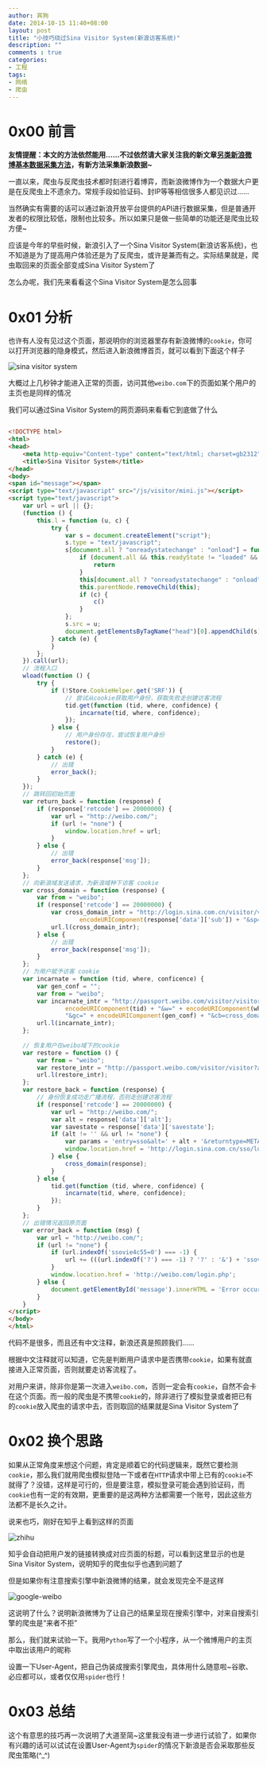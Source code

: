 ```yaml
---
author: 宾狗
date: 2014-10-15 11:40+08:00
layout: post
title: "小技巧绕过Sina Visitor System(新浪访客系统)"
description: ""
comments : true
categories:
- 工程
tags:
- 网络
- 爬虫
---
```



# 0x00 前言

**友情提醒：本文的方法依然能用……不过依然请大家关注我的新文章[另类新浪微博基本数据采集方法](http://bindog.github.io/blog/2015/04/20/other-way-to-collect-sina-data/)，有新方法采集新浪数据~**

一直以来，爬虫与反爬虫技术都时刻进行着博弈，而新浪微博作为一个数据大户更是在反爬虫上不遗余力。常规手段如验证码、封IP等等相信很多人都见识过……

当然确实有需要的话可以通过新浪开放平台提供的API进行数据采集，但是普通开发者的权限比较低，限制也比较多。所以如果只是做一些简单的功能还是爬虫比较方便~

应该是今年的早些时候，新浪引入了一个Sina Visitor System(新浪访客系统)，也不知道是为了提高用户体验还是为了反爬虫，或许是兼而有之。实际结果就是，爬虫取回来的页面全部变成Sina Visitor System了







怎么办呢，我们先来看看这个Sina Visitor System是怎么回事

# 0x01 分析

也许有人没有见过这个页面，那说明你的浏览器里存有新浪微博的`cookie`，你可以打开浏览器的隐身模式，然后进入新浪微博首页，就可以看到下面这个样子

![sina visitor system](http://ac-cf2bfs1v.clouddn.com/a7a8a9f5f77a342a4bc0.png)

大概过上几秒钟才能进入正常的页面，访问其他`weibo.com`下的页面如某个用户的主页也是同样的情况

我们可以通过Sina Visitor System的网页源码来看看它到底做了什么

```html

<!DOCTYPE html>
<html>
<head>
    <meta http-equiv="Content-type" content="text/html; charset=gb2312"/>
    <title>Sina Visitor System</title>
</head>
<body>
<span id="message"></span>
<script type="text/javascript" src="/js/visitor/mini.js"></script>
<script type="text/javascript">
    var url = url || {};
    (function () {
        this.l = function (u, c) {
            try {
                var s = document.createElement("script");
                s.type = "text/javascript";
                s[document.all ? "onreadystatechange" : "onload"] = function () {
                    if (document.all && this.readyState != "loaded" && this.readyState != "complete") {
                        return
                    }
                    this[document.all ? "onreadystatechange" : "onload"] = null;
                    this.parentNode.removeChild(this);
                    if (c) {
                        c()
                    }
                };
                s.src = u;
                document.getElementsByTagName("head")[0].appendChild(s)
            } catch (e) {
            }
        };
    }).call(url);
    // 流程入口
    wload(function () {
        try {
        	if (!Store.CookieHelper.get('SRF')) {
        		// 尝试从cookie获取用户身份，获取失败走创建访客流程
            	tid.get(function (tid, where, confidence) {
                	incarnate(tid, where, confidence);
            	});
        	} else {
        		// 用户身份存在，尝试恢复用户身份
                restore();
        	}
        } catch (e) {
            // 出错
            error_back();
        }
    });
    // 跳转回初始页面
    var return_back = function (response) {
        if (response['retcode'] == 20000000) {
            var url = "http://weibo.com/";
            if (url != "none") {
                window.location.href = url;
            }
        } else {
            // 出错
            error_back(response['msg']);
        }
    };
    // 向新浪域发送请求，为新浪域种下访客 cookie
    var cross_domain = function (response) {
    	var from = "weibo";
        if (response['retcode'] == 20000000) {
            var cross_domain_intr = "http://login.sina.com.cn/visitor/visitor?a=crossdomain&cb=return_back&s=" +
                    encodeURIComponent(response['data']['sub']) + "&sp=" + encodeURIComponent(response['data']['subp']) + "&from=" + from + "&_rand=" + Math.random();
            url.l(cross_domain_intr);
        } else {
            // 出错
            error_back(response['msg']);
        }
    };
    // 为用户赋予访客 cookie
    var incarnate = function (tid, where, conficence) {
        var gen_conf = "";
        var from = "weibo";
        var incarnate_intr = "http://passport.weibo.com/visitor/visitor?a=incarnate&t=" +
                encodeURIComponent(tid) + "&w=" + encodeURIComponent(where) + "&c=" + encodeURIComponent(conficence) +
                "&gc=" + encodeURIComponent(gen_conf) + "&cb=cross_domain&from=" + from + "&_rand=" + Math.random();
        url.l(incarnate_intr);
    };
    
    // 恢复用户在weibo域下的cookie
    var restore = function () {
    	var from = "weibo";
        var restore_intr = "http://passport.weibo.com/visitor/visitor?a=restore&cb=restore_back&from=" + from + "&_rand=" + Math.random();
        url.l(restore_intr);
    };
    var restore_back = function (response) {
    	// 身份恢复成功走广播流程，否则走创建访客流程
        if (response['retcode'] == 20000000) {
        	var url = "http://weibo.com/";
        	var alt = response['data']['alt'];
        	var savestate = response['data']['savestate'];
        	if (alt != '' && url != "none") {
               	var params = 'entry=sso&alt=' + alt + '&returntype=META&url=' + url + '&gateway=1&savestate=' + savestate;
                window.location.href = 'http://login.sina.com.cn/sso/login.php?' + params;
        	} else {
        		cross_domain(response);
        	}
        } else {
        	tid.get(function (tid, where, confidence) {
            	incarnate(tid, where, confidence);
        	});
        }
    };
    // 出错情况返回原页面
    var error_back = function (msg) {
        var url = "http://weibo.com/";
        if (url != "none") {
            if (url.indexOf('ssovie4c55=0') === -1) {
                url += (((url.indexOf('?') === -1) ? '?' : '&') + 'ssovie4c55=0');
            }
            window.location.href = 'http://weibo.com/login.php';
        } else {
            document.getElementById('message').innerHTML = 'Error occurred' + (msg ? (': ' + msg) : '');
        }
    }
</script>
</body>
</html>

```

代码不是很多，而且还有中文注释，新浪还真是照顾我们……

根据中文注释就可以知道，它先是判断用户请求中是否携带`cookie`，如果有就直接进入正常页面，否则就要走访客流程了。

对用户来讲，除非你是第一次进入`weibo.com`，否则一定会有`cookie`，自然不会卡在这个页面。而一般的爬虫是不携带`cookie`的，除非进行了模拟登录或者把已有的`cookie`放入爬虫的请求中去，否则取回的结果就是Sina Visitor System了

# 0x02 换个思路
如果从正常角度来想这个问题，肯定是顺着它的代码逻辑来，既然它要检测`cookie`，那么我们就用爬虫模拟登陆一下或者在`HTTP`请求中带上已有的`cookie`不就得了？没错，这样是可行的，但是要注意，模拟登录可能会遇到验证码，而`cookie`也有一定的有效期，更重要的是这两种方法都需要一个账号，因此这些方法都不是长久之计。

说来也巧，刚好在知乎上看到这样的页面

![zhihu](http://bindog.qiniudn.com/sina-visitor/zhihu-weibo.png)

知乎会自动把用户发的链接转换成对应页面的标题，可以看到这里显示的也是Sina Visitor System，说明知乎的爬虫似乎也遇到问题了

但是如果你有注意搜索引擎中新浪微博的结果，就会发现完全不是这样

![google-weibo](http://bindog.qiniudn.com/sina-visitor/google-weibo.png)

这说明了什么？说明新浪微博为了让自己的结果呈现在搜索引擎中，对来自搜索引擎的爬虫是“来者不拒”

那么，我们就来试验一下。我用`Python`写了一个小程序，从一个微博用户的主页中取出该用户的昵称

<script src="http://gist.stutostu.com/bindog/aaaeb76d4b9b81cff63d.js"> </script>

设置一下User-Agent，把自己伪装成搜索引擎爬虫，具体用什么随意啦~谷歌、必应都可以，或者仅仅用`spider`也行！

<script src="http://gist.stutostu.com/bindog/04ce03860d2c18b3eeb6.js"> </script>

# 0x03 总结

这个有意思的技巧再一次说明了大道至简~这里我没有进一步进行试验了，如果你有兴趣的话可以试试在设置User-Agent为`spider`的情况下新浪是否会采取那些反爬虫策略(^_^)